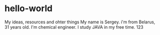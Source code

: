 # hello-world
My ideas, resources and ohter things
My name is Sergey. i'm from Belarus, 31 years old. I'm chemical engineer. I study JAVA in my free time.
123
